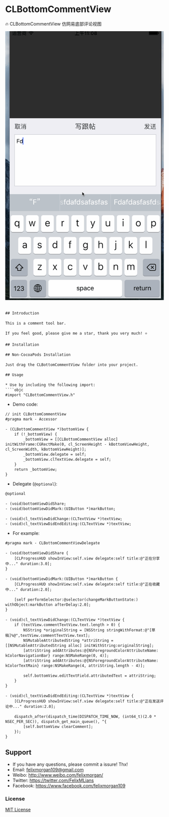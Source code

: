 # CLBottomCommentView
🔥 CLBottomCommentView 仿网易底部评论视图

![CLBottomCommentView](https://github.com/FelixMLians/CLBottomCommentView/blob/master/Snapshot/CLCommentViewSnapShot.gif)
````

## Introduction

This is a comment tool bar.

If you feel good, please give me a star, thank you very much! ⭐️

## Installation

## Non-CocoaPods Installation

Just drag the CLBottomCommentView folder into your project.

## Usage

* Use by including the following import:
````objc
#import "CLBottomCommentView.h"
````
* Demo code:
````objc 
// init CLBottomCommentView
#pragma mark - Accessor

- (CLBottomCommentView *)bottomView {
    if (!_bottomView) {
        _bottomView = [[CLBottomCommentView alloc] initWithFrame:CGRectMake(0, cl_ScreenHeight - kBottomViewHeight, cl_ScreenWidth, kBottomViewHeight)];
        _bottomView.delegate = self;
        _bottomView.clTextView.delegate = self;
    }
    return _bottomView;
}
````

* Delegate (`@optional`):
````objc
@optional

- (void)bottomViewDidShare;
- (void)bottomViewDidMark:(UIButton *)markButton;

- (void)cl_textViewDidChange:(CLTextView *)textView;
- (void)cl_textViewDidEndEditing:(CLTextView *)textView;

````
* For example:
````objc
#pragma mark - CLBottomCommentViewDelegate

- (void)bottomViewDidShare {
    [CLProgressHUD showInView:self.view delegate:self title:@"正在分享中..." duration:3.0];
}

- (void)bottomViewDidMark:(UIButton *)markButton {
    [CLProgressHUD showInView:self.view delegate:self title:@"正在收藏中..." duration:2.0];
    
    [self performSelector:@selector(changeMarkButtonState:) withObject:markButton afterDelay:2.0];
}

- (void)cl_textViewDidChange:(CLTextView *)textView {
    if (textView.commentTextView.text.length > 0) {
        NSString *originalString = [NSString stringWithFormat:@"[草稿]%@",textView.commentTextView.text];
        NSMutableAttributedString *attriString = [[NSMutableAttributedString alloc] initWithString:originalString];
        [attriString addAttributes:@{NSForegroundColorAttributeName: kColorNavigationBar} range:NSMakeRange(0, 4)];
        [attriString addAttributes:@{NSForegroundColorAttributeName: kColorTextMain} range:NSMakeRange(4, attriString.length - 4)];
        
        self.bottomView.editTextField.attributedText = attriString;
    }
}

- (void)cl_textViewDidEndEditing:(CLTextView *)textView {
    [CLProgressHUD showInView:self.view delegate:self title:@"正在发送评论中..." duration:2.0];
    
    dispatch_after(dispatch_time(DISPATCH_TIME_NOW, (int64_t)(2.0 * NSEC_PER_SEC)), dispatch_get_main_queue(), ^{
        [self.bottomView clearComment];
    });
}

````

## Support
* If you have any questions, please commit a issure! Thx!
* Email: felixmorgan109@gmail.com 
* Weibo: http://www.weibo.com/felixmorgan/
* Twitter: https://twitter.com/FelixMLians
* Facebook: https://www.facebook.com/felixmorgan109

### License
[MIT License](http://opensource.org/licenses/MIT)

